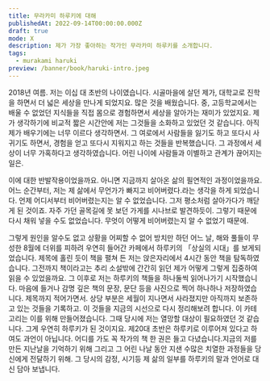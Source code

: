 ```yaml
---
title: 무라카미 하루키에 대해
publishedAt: 2022-09-14T00:00:00.000Z
draft: true
mode: X
description: 제가 가장 좋아하는 작가인 무라카미 하루키를 소개합니다.
tags:
  - murakami haruki
preview: /banner/book/haruki-intro.jpeg
---
```


2018년 여름. 저는 이십 대 초반의 나이였습니다. 시골마을에 살던 제가, 대학교로 진학을 하면서 더 넓은 세상을 만나게 되었지요. 많은 것을 배웠습니다. 중, 고등학교에서는 배울 수 없었던 지식들을 직접 몸으로 경험하면서 세상을 알아가는 재미가 있었지요. 제가 생각하기에 비교적 짧은 시간안에 저는 그것들을 소화하고 있었던 것 같습니다. 아직 제가 배우기에는 너무 이르다 생각하면서. 그 여로에서 사람들을 잃기도 하고 또다시 사귀기도 하면서, 경험을 얻고 또다시 지워지고 하는 것들을 반복했습니다. 그 과정에서 세상이 너무 가혹하다고 생각하였습니다. 어린 나이에 사람들과 이별하고 관계가 끊어지는 일은.

이에 대한 반발작용이었을까요. 아니면 지금까지 살아온 삶의 필연적인 과정이었을까요. 어느 순간부터, 저는 제 삶에서 무언가가 빠지고 비어버렸다.라는 생각을 하게 되었습니다. 언제 어디서부터 비어버렸는지는 알 수 없었습니다. 그저 평소처럼 살아가다가 깨닫게 된 것이죠. 자주 가던 골목길에 못 보던 가게를 시나브로 발견하듯이. 그렇기 때문에 다시 채워 넣을 수도 없었습니다. 무엇이 어떻게 비어버렸는지 알 수 없었기 때문에.

그렇게 원인을 알수도 없고 상황을 어찌할 수 없어 방치만 하던 어느 날, 해와 풀들이 무성한 8월에 더위를 피하려 우연히 들어간 카페에서 하루키의 「상실의 시대」를 보게되었습니다. 제목에 홀린 듯이 책을 펼쳐 든 저는 앉은자리에서 4시간 동안 책을 탐독하였습니다. 그전까지 책이라고는 추리 소설밖에 간간히 읽던 제가 어떻게 그렇게 집중하여 읽을 수 있었을까요. 그 이후로 저는 하루키의 책들을 하나둘씩 읽어나가기 시작했습니다. 마음에 들거나 감명 깊은 책의 문장, 문단 등을 사진으로 찍어 하나하나 저장하였습니다. 제목까지 적어가면서. 상당 부분은 세월이 지나면서 사라졌지만 아직까지 보존하고 있는 것들을 기록하고. 이 것들을 지금의 시선으로 다시 정리해보려 합니다. 이 카테고리는 이를 위해 만들어졌습니다. 그때 당시에 저는 열망할 대상이 필요하였던 것 같습니다. 그게 우연히 하루키가 된 것이지요. 제20대 초반은 하루키로 이루어져 있다고 하여도 과언이 아닙니다. 어디를 가도 꼭 작가의 책 한 권은 들고 다녔습니다.지금의 저를 만든 지난날을 기억하기 위해 그리고 그 어린 나날 동안 지샌 수많은 치열한 과정들을 당신에게 전달하기 위해. 그 당시의 감정, 시기등 제 삶의 일부를 하루키의 말과 언어로 대신 담아 보냅니다.
